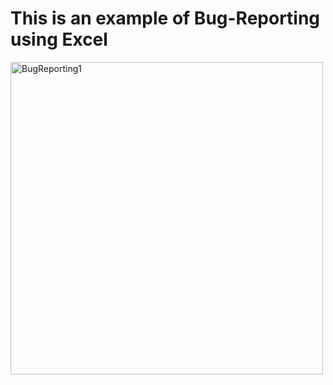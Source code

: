 # This is an example of Bug-Reporting using Excel

<img align= "left" alt= "BugReporting1" width="500px" style="padding-right:10x;" 
src= https://i.ibb.co/bF0wLtd/Bug-Reporting-1.png>


